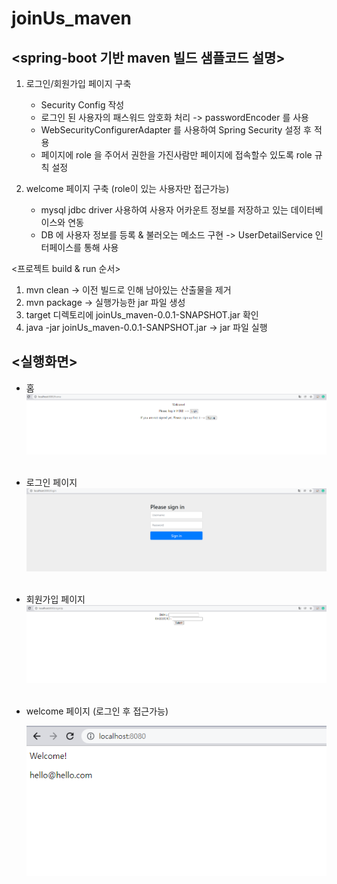 # joinUs_maven

## <spring-boot 기반 maven 빌드 샘플코드 설명>

1. 로그인/회원가입 페이지 구축
   - Security Config 작성
   - 로그인 된 사용자의 패스워드 암호화 처리 -> passwordEncoder 를 사용
   - WebSecurityConfigurerAdapter 를 사용하여 Spring Security 설정 후 적용
   - 페이지에 role 을 주어서 권한을 가진사람만 페이지에 접속할수 있도록 role 규칙 설정

2. welcome 페이지 구축 (role이 있는 사용자만 접근가능)
   - mysql jdbc driver 사용하여 사용자 어카운트 정보를 저장하고 있는 데이터베이스와 연동
   - DB 에 사용자 정보를 등록 & 불러오는 메소드 구현
     -> UserDetailService 인터페이스를 통해 사용
     
 <프로젝트 build & run 순서>

1. mvn clean -> 이전 빌드로 인해 남아있는 산출물을 제거
2. mvn package -> 실행가능한 jar 파일 생성
3. target 디렉토리에 joinUs_maven-0.0.1-SNAPSHOT.jar 확인
4. java -jar joinUs_maven-0.0.1-SANPSHOT.jar -> jar 파일 실행 

## <실행화면>

* 홈
![image](figure/home.png)
<br></br>

* 로그인 페이지
![image](figure/login.png)
<br></br>

* 회원가입 페이지
![image](figure/signUp.png)
<br></br>

* welcome 페이지 (로그인 후 접근가능)

     ![image](figure/welcome.png)

